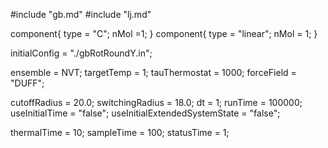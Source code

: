 #include "gb.md"
#include "lj.md"


component{
  type = "C";
  nMol =1;
}
component{
  type = "linear";
  nMol = 1;
}


initialConfig = "./gbRotRoundY.in";

ensemble = NVT;
targetTemp = 1;
tauThermostat = 1000;
forceField = "DUFF";

cutoffRadius = 20.0;
switchingRadius = 18.0;
dt = 1;
runTime = 100000;
useInitialTime = "false";
useInitialExtendedSystemState = "false";

thermalTime = 10;
sampleTime = 100;
statusTime = 1;
